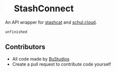 # <img src="assets/icon.png" height="22"> StashConnect
An API wrapper for [stashcat](https://stashcat.com/) and [schul.cloud](https://schul.cloud).<br>
```
unfinished
```
## Contributors
- All code made by [BuStudios](https://github.com/bustudios)
- Create a pull request to contribute code yourself